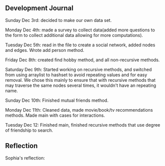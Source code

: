 ## Development Journal

Sunday Dec 3rd: decided to make our own data set.

Monday Dec 4th: made a survey to collect data(added more questions to the form to collect additional data allowing for more computations).

Tuesday Dec 5th: read in the file to create a social network, added nodes and edges. Wrote add person method. 

Friday Dec 8th: created find hobby method, and all non-recursive methods. 

Saturday Dec 9th: Started working on recursive methods, and switched from using arraylist to hashset to avoid repeating values and for easy removal. We chose this mainly to ensure that with recursive methods that may traverse the same nodes several times, it wouldn't have an repeating name.

Sunday Dec 10th: Finished mutual friends method. 

Monday Dec 11th: Cleaned data, made movie/book/tv recommendations methods. Made main with cases for interactions. 

Tuesday Dec 12: Finished main, finished recursive methods that use degree of friendship to search. 


## Reflection
Sophia's reflection: 